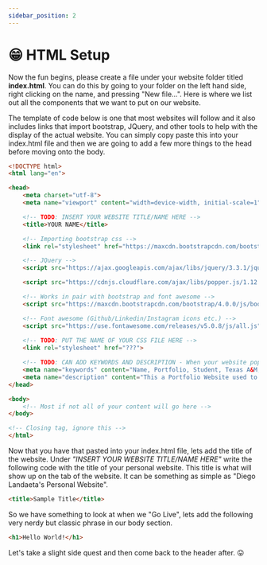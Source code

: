 ```yaml
---
sidebar_position: 2
---
```


# 😁 HTML Setup

Now the fun begins, please create a file under your website folder titled **index.html**. You can do this by going to your folder on the left hand side, right clicking on the name, and pressing "New file...". Here is where we list out all the components that we want to put on our website. 

The template of code below is one that most websites will follow and it also includes links that import bootstrap, JQuery, and other tools to help with the display of the actual website. You can simply copy paste this into your index.html file and then we are going to add a few more things to the head before moving onto the body.

``` html
<!DOCTYPE html>
<html lang="en">

<head>
	<meta charset="utf-8">
	<meta name="viewport" content="width=device-width, initial-scale=1">

    <!-- TODO: INSERT YOUR WEBSITE TITLE/NAME HERE -->
	<title>YOUR NAME</title> 

	<!-- Importing bootstrap css -->
	<link rel="stylesheet" href="https://maxcdn.bootstrapcdn.com/bootstrap/4.0.0/css/bootstrap.min.css">

	<!-- JQuery -->
	<script src="https://ajax.googleapis.com/ajax/libs/jquery/3.3.1/jquery.min.js"></script>

	<script src="https://cdnjs.cloudflare.com/ajax/libs/popper.js/1.12.9/umd/popper.min.js"></script>

	<!-- Works in pair with bootstrap and font awesome -->
	<script src="https://maxcdn.bootstrapcdn.com/bootstrap/4.0.0/js/bootstrap.min.js"></script>

	<!-- Font awesome (Github/Linkedin/Instagram icons etc.) -->
	<script src="https://use.fontawesome.com/releases/v5.0.8/js/all.js"></script>
	
    <!-- TODO: PUT THE NAME OF YOUR CSS FILE HERE -->
	<link rel="stylesheet" href="???">

    <!-- TODO: CAN ADD KEYWORDS AND DESCRIPTION - When your website pops up, the description will be shown -->
	<meta name="keywords" content="Name, Portfolio, Student, Texas A&M, Class">
    <meta name="description" content="This a Portfolio Website used to showcase my experience and projects.">
</head>

<body>
    <!-- Most if not all of your content will go here -->
</body>

<!-- Closing tag, ignore this -->
</html>
```

Now that you have that pasted into your index.html file, lets add the title of the website. 
Under *"INSERT YOUR WEBSITE TITLE/NAME HERE"* write the following code with the title of your personal website. This title is what will show up on the tab of the website. It can be something as simple as "Diego Landaeta's Personal Website".  
```html
<title>Sample Title</title>
```

So we have something to look at when we "Go Live", lets add the following very nerdy but classic phrase in our body section.
``` html
<h1>Hello World!</h1>
```

Let's take a slight side quest and then come back to the header after. 😛 